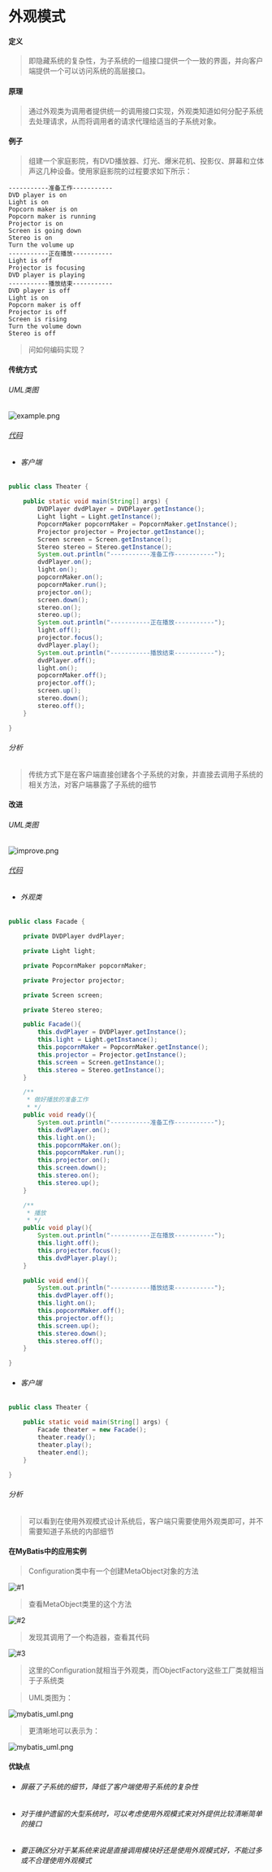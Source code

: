 # 外观模式

#### 定义

>即隐藏系统的复杂性，为子系统的一组接口提供一个一致的界面，并向客户端提供一个可以访问系统的高层接口。

#### 原理

>通过外观类为调用者提供统一的调用接口实现，外观类知道如何分配子系统去处理请求，从而将调用者的请求代理给适当的子系统对象。

#### 例子

>组建一个家庭影院，有DVD播放器、灯光、爆米花机、投影仪、屏幕和立体声这几种设备。使用家庭影院的过程要求如下所示：

```
-----------准备工作-----------
DVD player is on
Light is on
Popcorn maker is on
Popcorn maker is running
Projector is on
Screen is going down
Stereo is on
Turn the volume up
-----------正在播放-----------
Light is off
Projector is focusing
DVD player is playing
-----------播放结束-----------
DVD player is off
Light is on
Popcorn maker is off
Projector is off
Screen is rising
Turn the volume down
Stereo is off
```

>问如何编码实现？

#### 传统方式

###### UML类图

![example.png](../../../../img/pattern/sp/facade/example.png)

###### [代码](../../../../../src/main/java/org/fade/pattern/sp/facade/example)

* ###### 客户端

```java
public class Theater {

    public static void main(String[] args) {
        DVDPlayer dvdPlayer = DVDPlayer.getInstance();
        Light light = Light.getInstance();
        PopcornMaker popcornMaker = PopcornMaker.getInstance();
        Projector projector = Projector.getInstance();
        Screen screen = Screen.getInstance();
        Stereo stereo = Stereo.getInstance();
        System.out.println("-----------准备工作-----------");
        dvdPlayer.on();
        light.on();
        popcornMaker.on();
        popcornMaker.run();
        projector.on();
        screen.down();
        stereo.on();
        stereo.up();
        System.out.println("-----------正在播放-----------");
        light.off();
        projector.focus();
        dvdPlayer.play();
        System.out.println("-----------播放结束-----------");
        dvdPlayer.off();
        light.on();
        popcornMaker.off();
        projector.off();
        screen.up();
        stereo.down();
        stereo.off();
    }

}
```

###### 分析

>传统方式下是在客户端直接创建各个子系统的对象，并直接去调用子系统的相关方法，对客户端暴露了子系统的细节

#### 改进

###### UML类图

![improve.png](../../../../img/pattern/sp/facade/improve.png)

###### [代码](../../../../../src/main/java/org/fade/pattern/sp/facade/improve)

* ###### 外观类

```java
public class Facade {

    private DVDPlayer dvdPlayer;

    private Light light;

    private PopcornMaker popcornMaker;

    private Projector projector;

    private Screen screen;

    private Stereo stereo;

    public Facade(){
        this.dvdPlayer = DVDPlayer.getInstance();
        this.light = Light.getInstance();
        this.popcornMaker = PopcornMaker.getInstance();
        this.projector = Projector.getInstance();
        this.screen = Screen.getInstance();
        this.stereo = Stereo.getInstance();
    }

    /**
     * 做好播放的准备工作
     * */
    public void ready(){
        System.out.println("-----------准备工作-----------");
        this.dvdPlayer.on();
        this.light.on();
        this.popcornMaker.on();
        this.popcornMaker.run();
        this.projector.on();
        this.screen.down();
        this.stereo.on();
        this.stereo.up();
    }

    /**
     * 播放
     * */
    public void play(){
        System.out.println("-----------正在播放-----------");
        this.light.off();
        this.projector.focus();
        this.dvdPlayer.play();
    }

    public void end(){
        System.out.println("-----------播放结束-----------");
        this.dvdPlayer.off();
        this.light.on();
        this.popcornMaker.off();
        this.projector.off();
        this.screen.up();
        this.stereo.down();
        this.stereo.off();
    }

}
```

* ###### 客户端

```java
public class Theater {

    public static void main(String[] args) {
        Facade theater = new Facade();
        theater.ready();
        theater.play();
        theater.end();
    }

}
```

###### 分析

>可以看到在使用外观模式设计系统后，客户端只需要使用外观类即可，并不需要知道子系统的内部细节

#### 在MyBatis中的应用实例

>Configuration类中有一个创建MetaObject对象的方法

![#1](../../../../img/pattern/sp/facade/Snipaste_2021-02-25_22-17-00.png)

>查看MetaObject类里的这个方法

![#2](../../../../img/pattern/sp/facade/Snipaste_2021-02-25_22-18-46.png)

>发现其调用了一个构造器，查看其代码

![#3](../../../../img/pattern/sp/facade/Snipaste_2021-02-25_22-19-03.png)

>这里的Configuration就相当于外观类，而ObjectFactory这些工厂类就相当于子系统类

>UML类图为：

![mybatis_uml.png](../../../../img/pattern/sp/facade/mybatis_uml.png)

>更清晰地可以表示为：

![mybatis_uml.png](../../../../img/pattern/sp/facade/mybatis_clear.png)

#### 优缺点

* ###### 屏蔽了子系统的细节，降低了客户端使用子系统的复杂性

* ###### 对于维护遗留的大型系统时，可以考虑使用外观模式来对外提供比较清晰简单的接口

* ###### 要正确区分对于某系统来说是直接调用模块好还是使用外观模式好，不能过多或不合理使用外观模式
